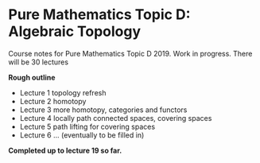 # Pure Mathematics Topic D: Algebraic Topology

Course notes for Pure Mathematics Topic D 2019. Work in progress. There will be 30 lectures

**Rough outline**

- Lecture 1 topology refresh
- Lecture 2 homotopy
- Lecture 3 more homotopy, categories and functors
- Lecture 4 locally path connected spaces, covering spaces
- Lecture 5 path lifting for covering spaces
- Lecture 6 ... (eventually to be filled in)

**Completed up to lecture 19 so far.**


